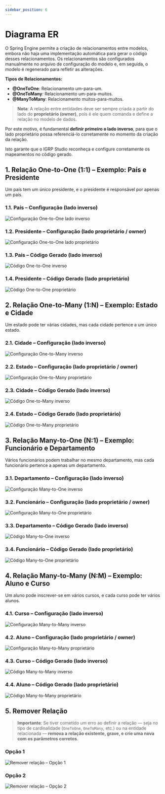 ```yaml
---
sidebar_position: 6
---
```


# Diagrama ER

O Spring Engine permite a criação de relacionamentos entre modelos, embora não haja uma implementação automática para gerar o código desses relacionamentos. Os relacionamentos são configurados manualmente no arquivo de configuração do modelo e, em seguida, o modelo é regenerado para refletir as alterações.

**Tipos de Relacionamentos:** 

- **@OneToOne**: Relacionamento um-para-um.
- **@OneToMany**: Relacionamento um-para-muitos.
- **@ManyToMany**: Relacionamento muitos-para-muitos.

> **Nota**: A relação entre entidades deve ser sempre criada a partir do lado do **proprietário (owner)**, pois é ele quem comanda e define a relação no modelo de dados.

Por este motivo, é fundamental **definir primeiro o lado inverso**, para que o lado proprietário possa referenciá-lo corretamente no momento da criação da relação.

Isto garante que o IGRP Studio reconheça e configure corretamente os mapeamentos no código gerado.



## 1. Relação One-to-One (1:1) – Exemplo: País e Presidente

Um país tem um único presidente, e o presidente é responsável por apenas um país.

### 1.1. País – Configuração (lado inverso)

![Configuração One-to-One lado inverso](img/relacao-one-to-one-inverso.png)

### 1.2. Presidente – Configuração (lado proprietário / owner)

![Configuração One-to-One lado proprietário](img/relacao-one-to-one-owner.png)

### 1.3. País – Código Gerado (lado inverso)

![Código One-to-One inverso](img/codigo-one-to-one-inverso.png)

### 1.4. Presidente – Código Gerado (lado proprietário)

![Código One-to-One proprietário](img/codigo-one-to-one-owner.png)



## 2. Relação One-to-Many (1:N) – Exemplo: Estado e Cidade

Um estado pode ter várias cidades, mas cada cidade pertence a um único estado.

### 2.1. Cidade – Configuração (lado inverso)

![Configuração One-to-Many inverso](img/relacao-one-to-many-inverso.png)

### 2.2. Estado – Configuração (lado proprietário / owner)

![Configuração One-to-Many proprietário](img/relacao-one-to-many-owner.png)

### 2.3. Cidade – Código Gerado (lado inverso)

![Código One-to-Many inverso](img/codigo-one-to-many-inverso.png)

### 2.4. Estado – Código Gerado (lado proprietário)

![Código One-to-Many proprietário](img/codigo-one-to-many-owner.png)



## 3. Relação Many-to-One (N:1) – Exemplo: Funcionário e Departamento

Vários funcionários podem trabalhar no mesmo departamento, mas cada funcionário pertence a apenas um departamento.

### 3.1. Departamento – Configuração (lado inverso)

![Configuração Many-to-One inverso](img/relacao-many-to-one-inverso.png)

### 3.2. Funcionário – Configuração (lado proprietário / owner)

![Configuração Many-to-One proprietário](img/relacao-many-to-one-owner.png)

### 3.3. Departamento – Código Gerado (lado inverso)

![Código Many-to-One inverso](img/codigo-many-to-one-inverso.png)

### 3.4. Funcionário – Código Gerado (lado proprietário)

![Código Many-to-One proprietário](img/codigo-many-to-one-owner.png)



## 4. Relação Many-to-Many (N:M) – Exemplo: Aluno e Curso

Um aluno pode inscrever-se em vários cursos, e cada curso pode ter vários alunos.

### 4.1. Curso – Configuração (lado inverso)

![Configuração Many-to-Many inverso](img/relacao-many-to-many-inverso.png)

### 4.2. Aluno – Configuração (lado proprietário / owner)

![Configuração Many-to-Many proprietário](img/relacao-many-to-many-owner.png)

### 4.3. Curso – Código Gerado (lado inverso)

![Código Many-to-Many inverso](img/codigo-many-to-many-inverso.png)

### 4.4. Aluno – Código Gerado (lado proprietário)

![Código Many-to-Many proprietário](img/codigo-many-to-many-owner.png)



## 5. Remover Relação

> **Importante**: Se tiver cometido um erro ao definir a relação — seja no tipo de cardinalidade (`OneToOne`, `OneToMany`, etc.) ou na entidade relacionada — **remova a relação existente, grave, e crie uma nova com os parâmetros corretos**.

### Opção 1

![Remover relação – Opção 1](img/remover-relacao-opcao1.png)

### Opção 2

![Remover relação – Opção 2](img/remover-relacao-opcao2.png)
